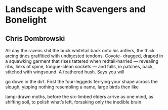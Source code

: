 # Landscape with Scavengers and Bonelight
## Chris Dombrowski
All day the ravens shit the buck whitetail
back onto his antlers, the thick arcing tines
graffitied with undigested tendons. Coyote-
dragged, draped in a squawking garment
that rises tattered when redtail-harried —
revealing ribs, links of spine, tongue-clean
sockets — and falls, in patches, back, stitched
with wingsound. A feathered hush. Says you will

go down in the dirt. First the four-leggeds
ferrying your shape across the slough, yipping
nothing resembling a name, large birds then like

lamp-drawn moths, before the six-limbed elders
arrive as one mind, as shifting soil, to polish
what’s left, forsaking only the inedible brain.